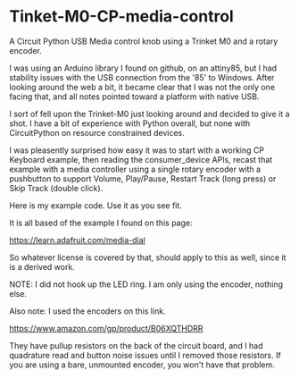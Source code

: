 # Tinket-M0-CP-media-control
 A Circuit Python USB Media control knob using a Trinket M0 and a rotary encoder.

 I was using an Arduino library I found on github, on an attiny85, but I had stability issues with the USB connection from the '85' to Windows. After looking around the web a bit, it became clear that I was not the only one facing that, and all notes pointed toward a platform with native USB.

 I sort of fell upon the Trinket-M0 just looking around and decided to give it a shot. I have a bit of experience with Python overall, but none with CircuitPython on resource constrained devices.

 I was pleasently surprised how easy it was to start with a working CP Keyboard example, then reading the consumer_device APIs, recast that example with a media controller using a single rotary encoder with a pushbutton to support Volume, Play/Pause, Restart Track (long press) or Skip Track (double click).

 Here is my example code. Use it as you see fit.

 It is all based of the example I found on this page:

 https://learn.adafruit.com/media-dial

 So whatever license is covered by that, should apply to this as well, since it is a derived work.

 NOTE: I did not hook up the LED ring. I am only using the encoder, nothing else.

 Also note: I used the encoders on this link.

 https://www.amazon.com/gp/product/B06XQTHDRR

 They have pullup resistors on the back of the circuit board, and I had quadrature read and button noise issues until I removed those resistors. If you are using a bare, unmounted encoder, you won't have that problem.
